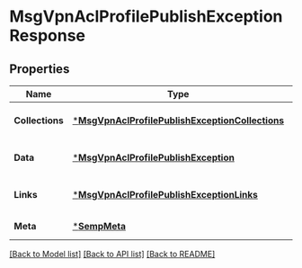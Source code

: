 # MsgVpnAclProfilePublishExceptionResponse

## Properties
Name | Type | Description | Notes
------------ | ------------- | ------------- | -------------
**Collections** | [***MsgVpnAclProfilePublishExceptionCollections**](MsgVpnAclProfilePublishExceptionCollections.md) |  | [optional] [default to null]
**Data** | [***MsgVpnAclProfilePublishException**](MsgVpnAclProfilePublishException.md) |  | [optional] [default to null]
**Links** | [***MsgVpnAclProfilePublishExceptionLinks**](MsgVpnAclProfilePublishExceptionLinks.md) |  | [optional] [default to null]
**Meta** | [***SempMeta**](SempMeta.md) |  | [default to null]

[[Back to Model list]](../README.md#documentation-for-models) [[Back to API list]](../README.md#documentation-for-api-endpoints) [[Back to README]](../README.md)

